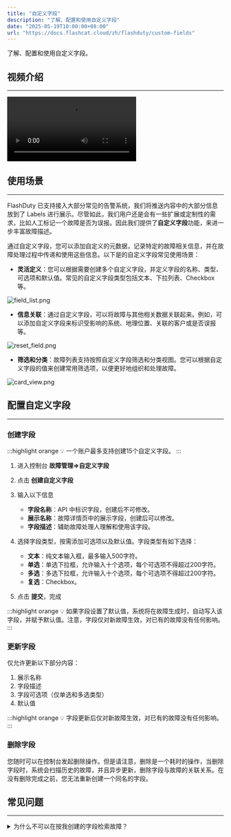 ```yaml
---
title: "自定义字段"
description: "了解、配置和使用自定义字段"
date: "2025-05-19T10:00:00+08:00"
url: "https://docs.flashcat.cloud/zh/flashduty/custom-fields"
---
```


了解、配置和使用自定义字段。

## 视频介绍
---
<Video src="https://download.flashcat.cloud/flashduty/video/custom-fields.mp4"></Video>

## 使用场景
---

FlashDuty 已支持接入大部分常见的告警系统，我们将推送内容中的大部分信息放到了 Labels 进行展示。尽管如此，我们用户还是会有一些扩展或定制性的需求，比如人工标记一个故障是否为误报。因此我们提供了**自定义字段**功能，来进一步丰富故障描述。

通过自定义字段，您可以添加自定义的元数据，记录特定的故障相关信息，并在故障处理过程中传递和使用这些信息。以下是的自定义字段常见使用场景：

- **灵活定义**：您可以根据需要创建多个自定义字段，并定义字段的名称、类型、可选项和默认值。常见的自定义字段类型包括文本、下拉列表、Checkbox等。

![field_list.png](https://download.flashcat.cloud/flashduty/changelog/20230921/field_list.png)

- **信息关联**：通过自定义字段，可以将故障与其他相关数据关联起来。例如，可以添加自定义字段来标识受影响的系统、地理位置、关联的客户或是否误报等。

![reset_field.png](https://download.flashcat.cloud/flashduty/changelog/20230921/reset_field.png)

- **筛选和分类**：故障列表支持按照自定义字段筛选和分类视图。您可以根据自定义字段的值来创建常用筛选项，以便更好地组织和处理故障。

![card_view.png](https://download.flashcat.cloud/flashduty/changelog/20230921/card_view.png)

## 配置自定义字段
---

### 创建字段

:::highlight orange 💡 
一个账户最多支持创建15个自定义字段。
:::

1. 进入控制台 **故障管理=>自定义字段**
2. 点击 **创建自定义字段**
3. 输入以下信息

    - **字段名称**：API 中标识字段，创建后不可修改。
    - **展示名称**：故障详情页中的展示字段，创建后可以修改。
    - **字段描述**：辅助故障处理人理解和使用该字段。

4. 选择字段类型，按需添加可选项以及默认值。字段类型有如下选择：

    - **文本**：纯文本输入框，最多输入500字符。
    - **单选**：单选下拉框，允许输入十个选项，每个可选项不得超过200字符。
    - **多选**：多选下拉框，允许输入十个选项，每个可选项不得超过200字符。
    - **复选**：Checkbox。

5. 点击 **提交**，完成

:::highlight orange 💡 
如果字段设置了默认值，系统将在故障生成时，自动写入该字段，并赋予默认值。注意，字段仅对新故障生效，对已有的故障没有任何影响。
:::

### 更新字段

仅允许更新以下部分内容：

1. 展示名称
2. 字段描述
3. 字段可选项（仅单选和多选类型）
4. 默认值

:::highlight orange 💡 
字段更新后仅对新故障生效，对已有的故障没有任何影响。
:::

### 删除字段

您随时可以在控制台发起删除操作。但是请注意，删除是一个耗时的操作，当删除字段时，系统会扫描历史的故障，并且异步更新，删除字段与故障的关联关系。在没有删除完成之前，您无法重新创建一个同名的字段。


## 常见问题
---
<details>
  <summary>为什么不可以在按我创建的字段检索故障？</summary>
  
  请确认您想要检索的字段类型是否是 **文本** 类型。为了保证系统的稳定性，系统目前不支持检索文本类型的字段，请您理解。
</details>


